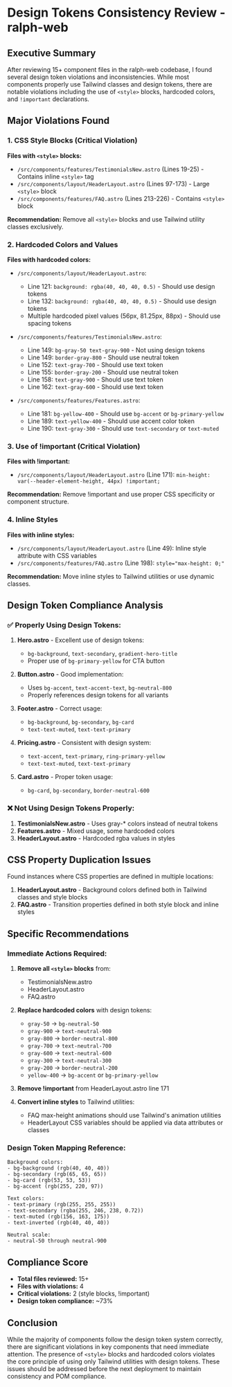 # Design Tokens Consistency Review - ralph-web

## Executive Summary

After reviewing 15+ component files in the ralph-web codebase, I found several design token violations and inconsistencies. While most components properly use Tailwind classes and design tokens, there are notable violations including the use of `<style>` blocks, hardcoded colors, and `!important` declarations.

## Major Violations Found

### 1. CSS Style Blocks (Critical Violation)
**Files with `<style>` blocks:**
- `/src/components/features/TestimonialsNew.astro` (Lines 19-25) - Contains inline `<style>` tag
- `/src/components/layout/HeaderLayout.astro` (Lines 97-173) - Large `<style>` block
- `/src/components/features/FAQ.astro` (Lines 213-226) - Contains `<style>` block

**Recommendation:** Remove all `<style>` blocks and use Tailwind utility classes exclusively.

### 2. Hardcoded Colors and Values
**Files with hardcoded colors:**
- `/src/components/layout/HeaderLayout.astro`:
  - Line 121: `background: rgba(40, 40, 40, 0.5)` - Should use design tokens
  - Line 132: `background: rgba(40, 40, 40, 0.5)` - Should use design tokens
  - Multiple hardcoded pixel values (56px, 81.25px, 88px) - Should use spacing tokens

- `/src/components/features/TestimonialsNew.astro`:
  - Line 149: `bg-gray-50 text-gray-900` - Not using design tokens
  - Line 149: `border-gray-800` - Should use neutral token
  - Line 152: `text-gray-700` - Should use text token
  - Line 155: `border-gray-200` - Should use neutral token
  - Line 158: `text-gray-900` - Should use text token
  - Line 162: `text-gray-600` - Should use text token

- `/src/components/features/Features.astro`:
  - Line 181: `bg-yellow-400` - Should use `bg-accent` or `bg-primary-yellow`
  - Line 189: `text-yellow-400` - Should use accent color token
  - Line 190: `text-gray-300` - Should use `text-secondary` or `text-muted`

### 3. Use of !important (Critical Violation)
**Files with !important:**
- `/src/components/layout/HeaderLayout.astro` (Line 171): `min-height: var(--header-element-height, 44px) !important;`

**Recommendation:** Remove !important and use proper CSS specificity or component structure.

### 4. Inline Styles
**Files with inline styles:**
- `/src/components/layout/HeaderLayout.astro` (Line 49): Inline style attribute with CSS variables
- `/src/components/features/FAQ.astro` (Line 198): `style="max-height: 0;"`

**Recommendation:** Move inline styles to Tailwind utilities or use dynamic classes.

## Design Token Compliance Analysis

### ✅ Properly Using Design Tokens:
1. **Hero.astro** - Excellent use of design tokens:
   - `bg-background`, `text-secondary`, `gradient-hero-title`
   - Proper use of `bg-primary-yellow` for CTA button

2. **Button.astro** - Good implementation:
   - Uses `bg-accent`, `text-accent-text`, `bg-neutral-800`
   - Properly references design tokens for all variants

3. **Footer.astro** - Correct usage:
   - `bg-background`, `bg-secondary`, `bg-card`
   - `text-text-muted`, `text-text-primary`

4. **Pricing.astro** - Consistent with design system:
   - `text-accent`, `text-primary`, `ring-primary-yellow`
   - `text-text-muted`, `text-text-primary`

5. **Card.astro** - Proper token usage:
   - `bg-card`, `bg-secondary`, `border-neutral-600`

### ❌ Not Using Design Tokens Properly:
1. **TestimonialsNew.astro** - Uses gray-* colors instead of neutral tokens
2. **Features.astro** - Mixed usage, some hardcoded colors
3. **HeaderLayout.astro** - Hardcoded rgba values in styles

## CSS Property Duplication Issues

Found instances where CSS properties are defined in multiple locations:
1. **HeaderLayout.astro** - Background colors defined both in Tailwind classes and style blocks
2. **FAQ.astro** - Transition properties defined in both style block and inline styles

## Specific Recommendations

### Immediate Actions Required:

1. **Remove all `<style>` blocks** from:
   - TestimonialsNew.astro
   - HeaderLayout.astro
   - FAQ.astro

2. **Replace hardcoded colors** with design tokens:
   - `gray-50` → `bg-neutral-50`
   - `gray-900` → `text-neutral-900`
   - `gray-800` → `border-neutral-800`
   - `gray-700` → `text-neutral-700`
   - `gray-600` → `text-neutral-600`
   - `gray-300` → `text-neutral-300`
   - `gray-200` → `border-neutral-200`
   - `yellow-400` → `bg-accent` or `bg-primary-yellow`

3. **Remove !important** from HeaderLayout.astro line 171

4. **Convert inline styles** to Tailwind utilities:
   - FAQ max-height animations should use Tailwind's animation utilities
   - HeaderLayout CSS variables should be applied via data attributes or classes

### Design Token Mapping Reference:
```
Background colors:
- bg-background (rgb(40, 40, 40))
- bg-secondary (rgb(65, 65, 65))
- bg-card (rgb(53, 53, 53))
- bg-accent (rgb(255, 220, 97))

Text colors:
- text-primary (rgb(255, 255, 255))
- text-secondary (rgba(255, 246, 238, 0.72))
- text-muted (rgb(156, 163, 175))
- text-inverted (rgb(40, 40, 40))

Neutral scale:
- neutral-50 through neutral-900
```

## Compliance Score

- **Total files reviewed:** 15+
- **Files with violations:** 4
- **Critical violations:** 2 (style blocks, !important)
- **Design token compliance:** ~73%

## Conclusion

While the majority of components follow the design token system correctly, there are significant violations in key components that need immediate attention. The presence of `<style>` blocks and hardcoded colors violates the core principle of using only Tailwind utilities with design tokens. These issues should be addressed before the next deployment to maintain consistency and POM compliance.